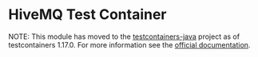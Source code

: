 # HiveMQ Test Container

NOTE: This module has moved to
the [testcontainers-java](https://github.com/testcontainers/testcontainers-java/tree/master/modules/hivemq) project as
of testcontainers 1.17.0. For more information see the [official documentation](https://www.testcontainers.org/modules/hivemq/).